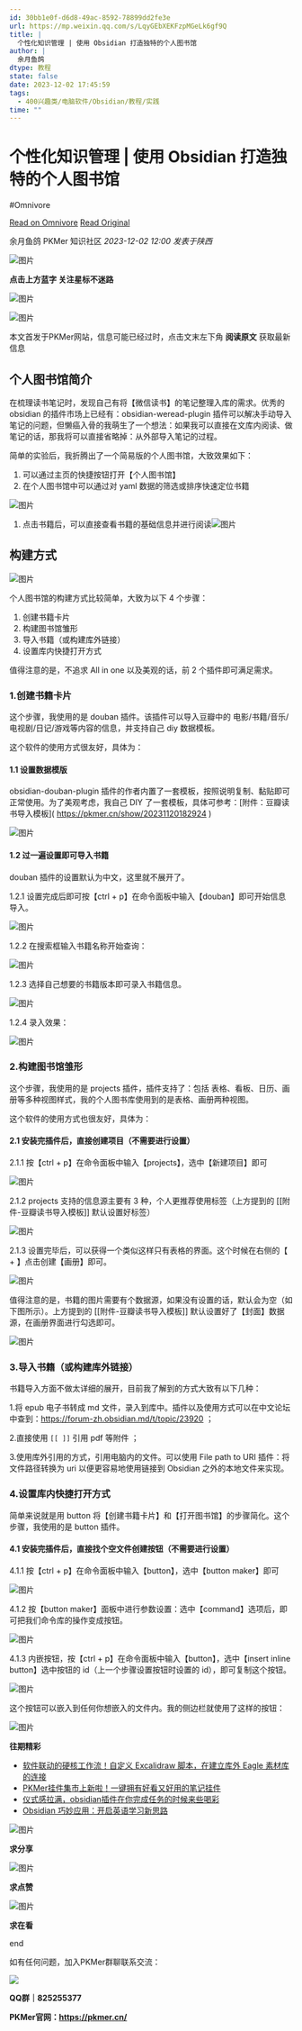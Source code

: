 ```yaml
---
id: 30bb1e0f-d6d8-49ac-8592-78899dd2fe3e
url: https://mp.weixin.qq.com/s/LqyGEbXEKFzpMGeLk6gf9Q
title: |
  个性化知识管理 | 使用 Obsidian 打造独特的个人图书馆
author: |
  余月鱼鸽
dtype: 教程
state: false
date: 2023-12-02 17:45:59
tags:
  - 400兴趣类/电脑软件/Obsidian/教程/实践
time: ""
---
```



# 个性化知识管理 | 使用 Obsidian 打造独特的个人图书馆
#Omnivore

[Read on Omnivore](https://omnivore.app/me/https-mp-weixin-qq-com-s-lqy-g-eb-xek-fzp-m-ge-lk-6-gf-9-q-18c29eb9201)
[Read Original](https://mp.weixin.qq.com/s/LqyGEbXEKFzpMGeLk6gf9Q)

 余月鱼鸽  PKMer 知识社区 _2023-12-02 12:00_ _发表于陕西_ 

![图片](https://proxy-prod.omnivore-image-cache.app/0x0,sz8mnntouFxVx1eI-FQsErcRg1knPLJhk-BYqzYSOu9o/https://mmbiz.qpic.cn/sz_mmbiz_png/epTcXdtRjfMgAA4zSBvibMChFC6dt45G4od4Zbe7GZY3WQacUvzgrR3ZTbIIFmNmehE3Cux0m1XAo3iaLpxkEWvA/640?wx_fmt=png)

**点击上方蓝字 关注星标不迷路**

![图片](https://proxy-prod.omnivore-image-cache.app/0x0,sz8mnntouFxVx1eI-FQsErcRg1knPLJhk-BYqzYSOu9o/https://mmbiz.qpic.cn/sz_mmbiz_png/epTcXdtRjfMgAA4zSBvibMChFC6dt45G4od4Zbe7GZY3WQacUvzgrR3ZTbIIFmNmehE3Cux0m1XAo3iaLpxkEWvA/640?wx_fmt=png)

![图片](https://proxy-prod.omnivore-image-cache.app/0x0,sK003OSwGLRpYRLTC15Cdi-LtKt17rrGgF-ROTFagYvQ/https://mmbiz.qpic.cn/sz_mmbiz_png/epTcXdtRjfMgAA4zSBvibMChFC6dt45G4cDyRiahrW6hm0jC722Q7tDXF8aNgjDQ8Qicg1I50zLu2GQMTGR7rqr0w/640?wx_fmt=png)

本文首发于PKMer网站，信息可能已经过时，点击文末左下角 **阅读原文** 获取最新信息

## 个人图书馆简介

在梳理读书笔记时，发现自己有将【微信读书】的笔记整理入库的需求。优秀的 obsidian 的插件市场上已经有：obsidian-weread-plugin 插件可以解决手动导入笔记的问题，但懒癌入骨的我萌生了一个想法：如果我可以直接在文库内阅读、做笔记的话，那我将可以直接省略掉：从外部导入笔记的过程。

简单的实验后，我折腾出了一个简易版的个人图书馆，大致效果如下：

1. 可以通过主页的快捷按钮打开【个人图书馆】
2. 在个人图书馆中可以通过对 yaml 数据的筛选或排序快速定位书籍

![图片](https://proxy-prod.omnivore-image-cache.app/0x0,saNe1dxzGn0sEnxg5BpmLmrK3r-WZ-2t6msU95irunNY/https://mmbiz.qpic.cn/sz_mmbiz_png/epTcXdtRjfPnXZnFrD8v9q5Td2H7ib8WTfqyJZelGOWdBAjZ3OzQ3dIZOjiaZF1qeGtAsn6cia8qIdicvMS37Er6jw/640?wx_fmt=png&from=appmsg)

1. 点击书籍后，可以直接查看书籍的基础信息并进行阅读![图片](https://proxy-prod.omnivore-image-cache.app/0x0,s6lpIDkgf8mv2HnJraTD5PFRyQ851pAUkrNGqDF4tJ6s/https://mmbiz.qpic.cn/sz_mmbiz_png/epTcXdtRjfPnXZnFrD8v9q5Td2H7ib8WTHTLC9Te7sMdVkBAvPVjpIT0ohD0ZhjJWRMT6Bf1fICZAdNcmNicCRwQ/640?wx_fmt=png&from=appmsg)

## 构建方式

![图片](https://proxy-prod.omnivore-image-cache.app/0x0,sJQS986mwJJKOjXWbSrmgi9EYIiOJQpiPmpft8rKqJxw/https://mmbiz.qpic.cn/sz_mmbiz_png/epTcXdtRjfPnXZnFrD8v9q5Td2H7ib8WTGBMozzDWZb5n20sfMxBnicJDAKyKSxmoAVwgblIJymF4kmJ7aQjqgFA/640?wx_fmt=png&from=appmsg)

个人图书馆的构建方式比较简单，大致为以下 4 个步骤：

1. 创建书籍卡片
2. 构建图书馆雏形
3. 导入书籍（或构建库外链接）
4. 设置库内快捷打开方式

值得注意的是，不追求 All in one 以及美观的话，前 2 个插件即可满足需求。

### 1.创建书籍卡片

这个步骤，我使用的是 douban 插件。该插件可以导入豆瓣中的 电影/书籍/音乐/电视剧/日记/游戏等内容的信息，并支持自己 diy 数据模板。

这个软件的使用方式很友好，具体为：

#### 1.1 设置数据模版

obsidian-douban-plugin 插件的作者内置了一套模板，按照说明复制、黏贴即可正常使用。为了美观考虑，我自己 DIY 了一套模板，具体可参考：\[附件：豆瓣读书导入模板\]( https://pkmer.cn/show/20231120182924 )

![图片](https://proxy-prod.omnivore-image-cache.app/0x0,sJQS986mwJJKOjXWbSrmgi9EYIiOJQpiPmpft8rKqJxw/https://mmbiz.qpic.cn/sz_mmbiz_png/epTcXdtRjfPnXZnFrD8v9q5Td2H7ib8WTGBMozzDWZb5n20sfMxBnicJDAKyKSxmoAVwgblIJymF4kmJ7aQjqgFA/640?wx_fmt=png&from=appmsg)

#### 1.2 过一遍设置即可导入书籍

douban 插件的设置默认为中文，这里就不展开了。

1.2.1 设置完成后即可按【ctrl + p】在命令面板中输入【douban】即可开始信息导入。

![图片](https://proxy-prod.omnivore-image-cache.app/0x0,ssTdGTVnpPopeIrQX6wXiRuwd8afkXYQSRtwTKioZ5tA/https://mmbiz.qpic.cn/sz_mmbiz_png/epTcXdtRjfPnXZnFrD8v9q5Td2H7ib8WT4DW1NFQiaEiatEIvBMmmOibgIoTIvicO1k8JTAE0kBYSw0ryW0WtuEjqtQ/640?wx_fmt=png&from=appmsg)

1.2.2 在搜索框输入书籍名称开始查询：

![图片](https://proxy-prod.omnivore-image-cache.app/0x0,sMui39hv-N4zplCPTgAYWG3QXJhV2pVmF_7GuuohtmCM/https://mmbiz.qpic.cn/sz_mmbiz_png/epTcXdtRjfPnXZnFrD8v9q5Td2H7ib8WTxIfciadjIcflAHMKfFk0ad1cSTvm4aFIgnWJPiaYlmZ5UuNDard3jdMg/640?wx_fmt=png&from=appmsg)

1.2.3 选择自己想要的书籍版本即可录入书籍信息。

![图片](https://proxy-prod.omnivore-image-cache.app/0x0,sgRKZrMkWy-VYjyqP0Py4ugo__Xdsw7Z5wDCapktRIQs/https://mmbiz.qpic.cn/sz_mmbiz_png/epTcXdtRjfPnXZnFrD8v9q5Td2H7ib8WTwdJqhwCLDESUFbQ4vGC2BgnciavArLETDxOE7be97jOYwhciblnRd5CQ/640?wx_fmt=png&from=appmsg)

1.2.4 录入效果：

![图片](https://proxy-prod.omnivore-image-cache.app/0x0,s6lpIDkgf8mv2HnJraTD5PFRyQ851pAUkrNGqDF4tJ6s/https://mmbiz.qpic.cn/sz_mmbiz_png/epTcXdtRjfPnXZnFrD8v9q5Td2H7ib8WTHTLC9Te7sMdVkBAvPVjpIT0ohD0ZhjJWRMT6Bf1fICZAdNcmNicCRwQ/640?wx_fmt=png&from=appmsg)

### 2.构建图书馆雏形

这个步骤，我使用的是 projects 插件，插件支持了：包括 表格、看板、日历、画册等多种视图样式，我的个人图书库使用到的是表格、画册两种视图。

这个软件的使用方式也很友好，具体为：

#### 2.1 安装完插件后，直接创建项目（不需要进行设置）

2.1.1 按【ctrl + p】在命令面板中输入【projects】，选中【新建项目】即可

![图片](https://proxy-prod.omnivore-image-cache.app/0x0,saDf6gzUs5-Ah46PmiQu4lBc2n6kjwJJWIvxJWRgR740/https://mmbiz.qpic.cn/sz_mmbiz_png/epTcXdtRjfPnXZnFrD8v9q5Td2H7ib8WTILExUJa2JlhmbpYAicF4xbUJ3zTUibnRnncE3Q4eNcuFtMTwMt8AWubw/640?wx_fmt=png&from=appmsg)

2.1.2 projects 支持的信息源主要有 3 种，个人更推荐使用标签（上方提到的 \[\[附件-豆瓣读书导入模板\]\] 默认设置好标签）

![图片](https://proxy-prod.omnivore-image-cache.app/0x0,svf2U9nF2o4Y22jjwHveUxkY4u4YJh0hzL977wk8WCjM/https://mmbiz.qpic.cn/sz_mmbiz_png/epTcXdtRjfPnXZnFrD8v9q5Td2H7ib8WT1odHicVy98hsM6ea4ibFbMymiaFgpkNBic5w1H7FRTcsqMuTibCQvTGhC9w/640?wx_fmt=png&from=appmsg)

2.1.3 设置完毕后，可以获得一个类似这样只有表格的界面。这个时候在右侧的【 + 】点击创建【画册】即可。

![图片](https://proxy-prod.omnivore-image-cache.app/0x0,sO64UtPsMKVIxetUY_GitIBFNZi-jw7MZbGPRMXxLnmQ/https://mmbiz.qpic.cn/sz_mmbiz_png/epTcXdtRjfPnXZnFrD8v9q5Td2H7ib8WTkwHBKYicmZb4WNcGqOOwBQiba2F7824TcuUDBrS4PS0ZsaQDY5sBIplA/640?wx_fmt=png&from=appmsg)

值得注意的是，书籍的图片需要有个数据源，如果没有设置的话，默认会为空（如下图所示）。上方提到的 \[\[附件-豆瓣读书导入模板\]\] 默认设置好了【封面】数据源，在画册界面进行勾选即可。

![图片](https://proxy-prod.omnivore-image-cache.app/0x0,s9kUJMmYOl4-zbLwB3xDCAR8tp57ETgXdRXaA-HHYHBY/https://mmbiz.qpic.cn/sz_mmbiz_png/epTcXdtRjfPnXZnFrD8v9q5Td2H7ib8WTgVSeK4zKibdspIOD2mGSGXzPwPrVjR9XlatJQrUNIWt6BDxzOCy1tBg/640?wx_fmt=png&from=appmsg)

### 3.导入书籍（或构建库外链接）

书籍导入方面不做太详细的展开，目前我了解到的方式大致有以下几种：

1.将 epub 电子书转成 md 文件，录入到库中。插件以及使用方式可以在中文论坛中查到：https://forum-zh.obsidian.md/t/topic/23920 ；

2.直接使用 `[[ ]]` 引用 pdf 等附件 ；

3.使用库外引用的方式，引用电脑内的文件。可以使用 File path to URI 插件：将文件路径转换为 uri 以便更容易地使用链接到 Obsidian 之外的本地文件来实现。

### 4.设置库内快捷打开方式

简单来说就是用 button 将【创建书籍卡片】和【打开图书馆】的步骤简化。这个步骤，我使用的是 button 插件。

#### 4.1 安装完插件后，直接找个空文件创建按钮（不需要进行设置）

4.1.1 按【ctrl + p】在命令面板中输入【button】，选中【button maker】即可

![图片](https://proxy-prod.omnivore-image-cache.app/0x0,sYrFDP4_vE3MMN8pzAMP0kzHfUBUCsPZ6ETJo4Gwpcu8/https://mmbiz.qpic.cn/sz_mmbiz_png/epTcXdtRjfPnXZnFrD8v9q5Td2H7ib8WTP06fB8Kp192oIT4JHh2zBoO36Z9hHHKWPUibetF882l9vZzsMMUiardQ/640?wx_fmt=png&from=appmsg)

4.1.2 按【button maker】面板中进行参数设置：选中【command】选项后，即可把我们命令库的操作变成按钮。

![图片](https://proxy-prod.omnivore-image-cache.app/0x0,s1Ty9pUyYf4qSFrjWFpjHp2Z6J85U1jg-lAYAGbMtGNQ/https://mmbiz.qpic.cn/sz_mmbiz_png/epTcXdtRjfPnXZnFrD8v9q5Td2H7ib8WTHUe8W5sIIAm8NYSGWpWSdApvjYztSd5QdtJbASkDelKOoiaGbE40KFA/640?wx_fmt=png&from=appmsg)

4.1.3 内嵌按钮，按【ctrl + p】在命令面板中输入【button】，选中【insert inline button】选中按钮的 id（上一个步骤设置按钮时设置的 id），即可复制这个按钮。

![图片](https://proxy-prod.omnivore-image-cache.app/0x0,s1HhO5WPTSal2C7xA0djoUv8tsPim4hg5g81VRwvcJKc/https://mmbiz.qpic.cn/sz_mmbiz_png/epTcXdtRjfPnXZnFrD8v9q5Td2H7ib8WTYQ0mkwibqb690kLR0cfND7CPBGSl4hFoCFClicrNCYKS4nNjOqTSxkDg/640?wx_fmt=png&from=appmsg)

这个按钮可以嵌入到任何你想嵌入的文件内。我的侧边栏就使用了这样的按钮：

![图片](https://proxy-prod.omnivore-image-cache.app/0x0,sDV5q6EIc1vEP1NBnBkXNitLO539eBFZ0zeqZADbUEyU/https://mmbiz.qpic.cn/sz_mmbiz_png/epTcXdtRjfPnXZnFrD8v9q5Td2H7ib8WTYNDrx0kCvXtpib2iakEsKk1RM8Lwwiap9EgCJDM3I0rhibvCmTbanibra8Q/640?wx_fmt=png&from=appmsg)

  
**往期精彩**

* [软件联动的硬核工作流！自定义 Excalidraw 脚本，在建立库外 Eagle 素材库的连接](http://mp.weixin.qq.com/s?%5F%5Fbiz=MzkzNTUyMTgwMA==&mid=2247484870&idx=1&sn=8a3834aed35e3987ae59885cebfb0cfe&chksm=c2adfea1f5da77b7ce69ae97b76082b9af7c3652d25b606972de17a5a0a0d54686a8ffd1191d&scene=21#wechat%5Fredirect)
* [PKMer挂件集市上新啦！一键拥有好看又好用的笔记挂件](http://mp.weixin.qq.com/s?%5F%5Fbiz=MzkzNTUyMTgwMA==&mid=2247484870&idx=2&sn=913c5c27acb0eacd864c6c6d300c48a7&chksm=c2adfea1f5da77b7f59da45f752a88a79c7f05fe0d269705a1f5b3dfb6d965dcb3744b326dc8&scene=21#wechat%5Fredirect)
* [仪式感拉满，obsidian插件在你完成任务的时候来些喝彩](http://mp.weixin.qq.com/s?%5F%5Fbiz=MzkzNTUyMTgwMA==&mid=2247484772&idx=1&sn=f7c8e80089e77a9326a97533842e262b&chksm=c2adfe03f5da7715acdbf9b55896ceb3a1ba77879702739363c607a9b4f69e28b395ec480f81&scene=21#wechat%5Fredirect)
* [Obsidian 巧妙应用：开启英语学习新思路](http://mp.weixin.qq.com/s?%5F%5Fbiz=MzkzNTUyMTgwMA==&mid=2247484391&idx=1&sn=fc286d3299ddf5a65584f58fe887b51a&chksm=c2adf880f5da7196ca6ef4927b4f1761412382ac6740ce29f7b94c2df1e0a1ccb273a747c65b&scene=21#wechat%5Fredirect)

![图片](https://proxy-prod.omnivore-image-cache.app/0x0,sguOUFLamLG6AckIuOlqibizq3_dLAX1E6ZcDAx30HHc/https://mmbiz.qpic.cn/sz_mmbiz_gif/epTcXdtRjfMgAA4zSBvibMChFC6dt45G4FahVknzZOtyialibXqJ7HCvy2hmB305FQK9o5TOmCuVSywLzE16zOjibQ/640?wx_fmt=gif)

**求分享**

![图片](https://proxy-prod.omnivore-image-cache.app/0x0,sguOUFLamLG6AckIuOlqibizq3_dLAX1E6ZcDAx30HHc/https://mmbiz.qpic.cn/sz_mmbiz_gif/epTcXdtRjfMgAA4zSBvibMChFC6dt45G4FahVknzZOtyialibXqJ7HCvy2hmB305FQK9o5TOmCuVSywLzE16zOjibQ/640?wx_fmt=gif)

**求点赞**

![图片](https://proxy-prod.omnivore-image-cache.app/0x0,sguOUFLamLG6AckIuOlqibizq3_dLAX1E6ZcDAx30HHc/https://mmbiz.qpic.cn/sz_mmbiz_gif/epTcXdtRjfMgAA4zSBvibMChFC6dt45G4FahVknzZOtyialibXqJ7HCvy2hmB305FQK9o5TOmCuVSywLzE16zOjibQ/640?wx_fmt=gif)

**求在看**

end  

如有任何问题，加入PKMer群聊联系交流：  

![](https://proxy-prod.omnivore-image-cache.app/0x0,sjt01iZ_gv1vFdz3VEZNy4_qs0XjL1Bx5s81DW6JexOI/https://mmbiz.qpic.cn/sz_mmbiz_png/epTcXdtRjfMgAA4zSBvibMChFC6dt45G4dynCwEv94dWatxcPGTAqHhlvPDuPWa5eud7nPmASaoUZALW2TIkmgg/640?wx_fmt=png)

**QQ群｜825255377**

**PKMer官网：https://pkmer.cn/**



